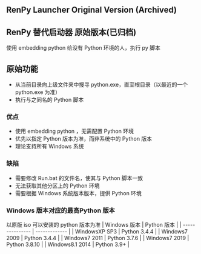 ## RenPy Launcher Original Version (Archived)

##  RenPy 替代启动器 原始版本(已归档)

使用  embedding python 给没有 Python 环境的人，执行 py 脚本

## 原始功能
- 从当前目录向上级文件夹中搜寻 python.exe，直至根目录（以最近的一个  python.exe 为准）
- 执行与之同名的 Python 脚本

### 优点
- 使用  embedding python ，无需配置 Python 环境
- 优先以指定 Python 版本为准，而非系统中的 Python 版本
- 理论支持所有 Windows 系统

### 缺陷
- 需要修改 Run.bat 的文件名，使其与 Python 脚本一致
- 无法获取其他分区上的 Python 环境
- 需要根据 Windows 系统版本版本，提供 Python 环境

### Windows 版本对应的最高Python 版本
以原版 iso 可以安装的 python 版本为准
| Windows 版本     | Python 版本   |
| --------------- | ------------- |
| WindowsXP SP3   | Python 3.4.4  |
| Windows7 2009   | Python 3.4.4  |
| Windows7 2011   | Python 3.7.6  |
| Windows7 2019   | Python 3.8.10 |
| Windows8.1 2014 | Python 3.9+ |
